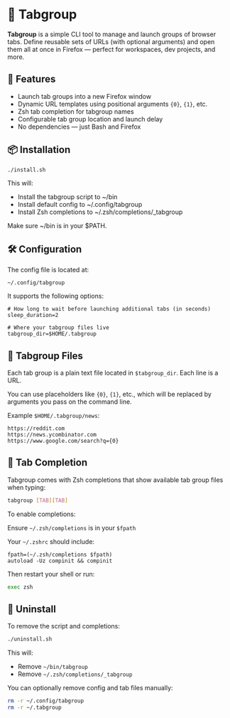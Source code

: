 # 🧠 Tabgroup

**Tabgroup** is a simple CLI tool to manage and launch groups of browser tabs. Define reusable sets of URLs (with optional arguments) and open them all at once in Firefox — perfect for workspaces, dev projects, and more.


## 🚀 Features

- Launch tab groups into a new Firefox window
- Dynamic URL templates using positional arguments `{0}`, `{1}`, etc.
- Zsh tab completion for tabgroup names
- Configurable tab group location and launch delay
- No dependencies — just Bash and Firefox


## 📦 Installation

```sh
./install.sh
```

This will:
- Install the tabgroup script to ~/bin
- Install default config to ~/.config/tabgroup
- Install Zsh completions to ~/.zsh/completions/_tabgroup

Make sure ~/bin is in your $PATH.

## 🛠 Configuration

The config file is located at:

`~/.config/tabgroup`

It supports the following options:

```
# How long to wait before launching additional tabs (in seconds)
sleep_duration=2

# Where your tabgroup files live
tabgroup_dir=$HOME/.tabgroup
```

## 📁 Tabgroup Files

Each tab group is a plain text file located in `$tabgroup_dir`. Each line is a URL.

You can use placeholders like `{0}`, `{1}`, etc., which will be replaced by arguments you pass on the command line.

Example `$HOME/.tabgroup/news`:

```
https://reddit.com
https://news.ycombinator.com
https://www.google.com/search?q={0}
```

## 📂 Tab Completion

Tabgroup comes with Zsh completions that show available tab group files when typing:

```sh
tabgroup [TAB][TAB]
```

To enable completions:

Ensure `~/.zsh/completions` is in your `$fpath`

Your `~/.zshrc` should include:
```
fpath=(~/.zsh/completions $fpath)
autoload -Uz compinit && compinit
```

Then restart your shell or run:

```sh
exec zsh
```

## 🧹 Uninstall

To remove the script and completions:

```sh
./uninstall.sh
```

This will:
- Remove `~/bin/tabgroup`
- Remove `~/.zsh/completions/_tabgroup`

You can optionally remove config and tab files manually:

```sh
rm -r ~/.config/tabgroup
rm -r ~/.tabgroup
```
